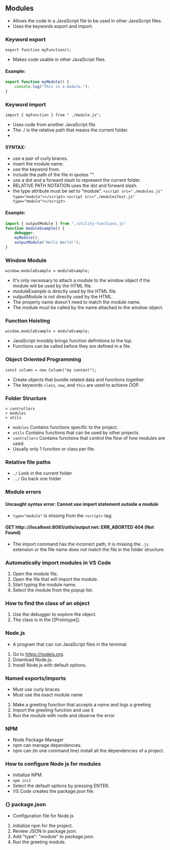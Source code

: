 ## Modules
- Allows the code in a JavaScript file to be used in other JavaScript files.
- Uses the keywords export and import.

### Keyword export
`export function myFunction();`
- Makes code usable in other JavaScript files.

#### Example:
```javascript
export function myModule() {
    console.log("This is a module.");
}
```

### Keyword import
`import { myFunction } from " ./module.js";`

- Uses code from another JavaScript file.
- The ./ is the relative path that means the current folder.
- 
#### SYNTAX:
- use a pair of curly braces.
- insert the module name.
- use the keyword from.
- include the path of the file in quotes "".
- use a dot and a forward slash to represent the current folder.
- RELATIVE PATH NOTATION uses the dot and forward slash.
- the type attribute must be set to "module".
`<script src="./modules.js" type="module"></script>`
`<script src="./modulesTest.js" type="module"></script>`

#### Example:
```javascript
import { outputModule } from "./utility-functions.js"
function moduleExample() {
    debugger;
    myModule();
    outputModule("Hello World!");
}
```
### Window Module
 `window.moduleExample = moduleExample;`
- It's only necessary to attach a module to the window object if the module will be used by the HTML file.
- moduleExample is directly used by the HTML file.
- outputModule is not directly used by the HTML.
- The property name doesn't need to match the module name.
- The module must be called by the name attached to the window object.
  
### Function Hoisting
`window.moduleExample = moduleExample;`

- JavaScript invisibly brings function definitions to the top.
- Functions can be called before they are defined in a file.

### Object Oriented Programming
`const column = new Column("my content");`

- Create objects that bundle related data and functions together.
- The keywords `class`, `new`, and `this` are used to achieve OOP.

### Folder Structure
```
> controllers
> modules
> utils
```
- `modules` Contains functions specific to the project.
- `utils` Contains functions that can be used by other projects.
- `controllers` Contains functions that control the flow of how modules are used.
- Usually only 1 function or class per file.

### Relative file paths
- `./` Look in the current folder
- `../` Go back one folder


### Module errors

#### Uncaught syntax error: Cannot use import statement outside a module
- `type="module"` is missing from the `<script>` tag: 

#### GET http:://localhost:8081/utils/output net::ERR_ABORTED 404 (Not Found)
- The import command has the incorrect path; it is missing the `.js` extension or the file name does not match the file in the folder structure. 

### Automatically import modules in VS Code
1. Open the module file.
2. Open the file that will import the module.
3. Start typing the module name.
4. Select the module from the popup list.

### How to find the class of an object
1. Use the debugger to explore the object.
2. The class is in the [[Prototype]].

### Node.js
- A program that can run JavaScript files in the terminal.

1. Go to https://nodejs.org.
2. Download Node.js.
3. Install Node.js with default options.

### Named exports/imports
- Must use curly braces
- Must use the exact module name
1. Make a greeting function that accepts a name and logs a greeting
2. Import the greeting function and use it
3. Run the module with node and observe the error

### NPM
- Node Package Manager
- npm can manage dependencies.
- npm can (in one command line) install all the dependencies of a project.
  

### How to configure Node js for modules
- Initialize NPM.
- `npm init`
- Select the default options by pressing ENTER.
- VS Code creates the package.json file. 

### {} package.json
- Configuration file for Node.js
1. Initialize npm for the project.
2. Review JSON in package.json.
3. Add "type": "module" to package.json.
4. Run the greeting module.